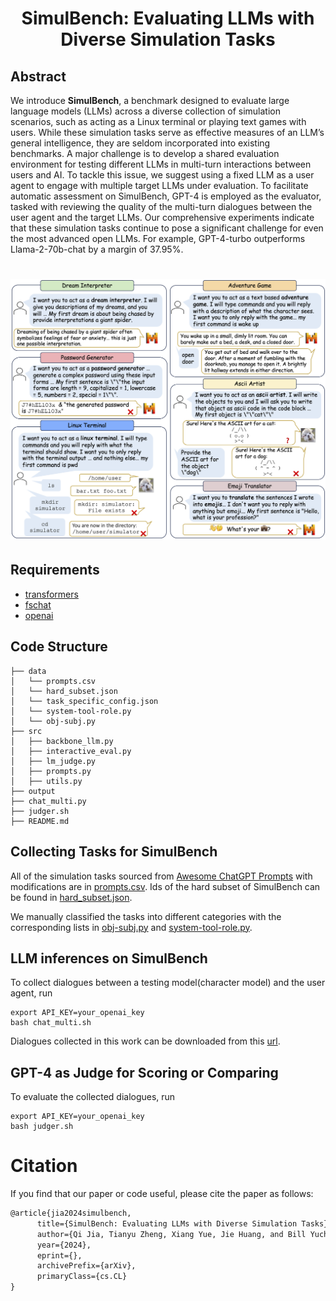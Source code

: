 <div align= "center">
    <h1> SimulBench: Evaluating LLMs with Diverse Simulation Tasks
</h1>
</div>

## Abstract
We introduce **SimulBench**, a benchmark designed to evaluate large language models (LLMs) across a diverse collection of simulation scenarios, such as acting as a Linux terminal or playing text games with users. While these simulation tasks serve as effective measures of an LLM’s general intelligence, they are seldom incorporated into existing benchmarks. A major challenge is to develop a shared evaluation environment for testing different LLMs in multi-turn interactions between users and AI. To tackle this issue, we suggest using a fixed LLM as a user agent to engage with multiple target LLMs under evaluation. To facilitate automatic assessment on SimulBench, GPT-4 is employed as the evaluator, tasked with reviewing the quality of the multi-turn dialogues between the user agent and the target LLMs. Our comprehensive experiments indicate that these simulation tasks continue to pose a significant challenge for even the most advanced open LLMs. For example, GPT-4-turbo outperforms Llama-2-70b-chat by a margin of 37.95%.

[comment]: <> (![]&#40;./examples.png&#41;)

<h1 align="center">
<img src="./examples.png" alt="SimulBench examples"/>
<br>
</h1>

## Requirements

* [transformers](https://github.com/huggingface/transformers)
* [fschat](https://github.com/lm-sys/FastChat)
* [openai](https://github.com/openai/openai-python)


## Code Structure

```
├── data
│   └── prompts.csv
│   └── hard_subset.json
│   └── task_specific_config.json
│   └── system-tool-role.py
│   └── obj-subj.py
├── src
│   ├── backbone_llm.py
│   ├── interactive_eval.py
│   ├── lm_judge.py
│   ├── prompts.py
│   ├── utils.py
├── output
├── chat_multi.py
├── judger.sh
├── README.md
```

## Collecting Tasks for SimulBench

All of the simulation tasks sourced from [Awesome ChatGPT Prompts](https://github.com/f/awesome-chatgpt-prompts) with modifications are in [prompts.csv](./data/prompts.csv). Ids of the hard subset of SimulBench can be found in [hard_subset.json](./data/hard_subset.json).

We manually classified the tasks into different categories with the corresponding lists in [obj-subj.py](./data/obj-subj.py) and [system-tool-role.py](./data/system-tool-role.py).


## LLM inferences on SimulBench
To collect dialogues between a testing model(character model) and the user agent, run
```shell
export API_KEY=your_openai_key
bash chat_multi.sh
```

Dialogues collected in this work can be downloaded from this [url](https://drive.google.com/file/d/1ZB_bX6sodBP4sn2f2hsHsWfloRk0fDti/view?usp=sharing).


## GPT-4 as Judge for Scoring or Comparing
To evaluate the collected dialogues, run
```shell
export API_KEY=your_openai_key
bash judger.sh
```

# Citation
If you find that our paper or code useful, please cite the paper as follows:
```latex
@article{jia2024simulbench,
      title={SimulBench: Evaluating LLMs with Diverse Simulation Tasks}, 
      author={Qi Jia, Tianyu Zheng, Xiang Yue, Jie Huang, and Bill Yuchen Lin},
      year={2024},
      eprint={},
      archivePrefix={arXiv},
      primaryClass={cs.CL}
}
```


  
    